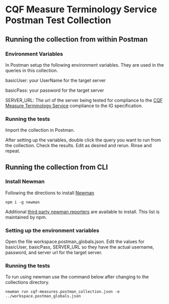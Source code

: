
# CQF Measure Terminology Service Postman Test Collection

## Running the collection from within Postman

### Environment Variables
In Postman setup the following environment variables. They are used in the queries in this collection.

basicUser:  your UserName for the target server

basicPass:  your password for the target server

SERVER_URL:   The url of the server being tested for compliance to the [CQF Measure Terminology Service](https://build.fhir.org/ig/HL7/cqf-measures/measure-terminology-service.html) compliance to the IG specification.

### Running the tests

Import the collection in Postman. 

After setting up the variables, double click the query you want to run from the collection. Check the results. Edit as desired and rerun. Rinse and repeat. 
 
## Running the collection from CLI

### Install Newman
 
Following the directions to install [Newman](https://learning.postman.com/docs/collections/using-newman-cli/command-line-integration-with-newman/)

    npm i -g newman

Additional [third party newman reporters](https://www.npmjs.com/search?q=newman-reporter) are available to install. This list is maintained by npm.

### Setting up the environment variables

Open the file workspace.postman_globals.json. Edit the values for basicUser, basicPass, SERVER_URL so they have the actual username, password, and server url for the target server. 

### Running the tests

To run using newman use the command below after changing to the collections directory.

    newman run cqf-measures.postman_collection.json -e ../workspace.postman_globals.json    
